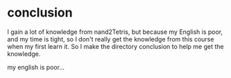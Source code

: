 # conclusion
I gain a lot of knowledge from nand2Tetris, but because my English is poor, and my time is tight, so I don't really get the knowledge from this course when my first learn it. So I make the directory conclusion to help me get the knowledge.

my english is poor...